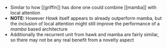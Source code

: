 - Similar to how [[griffin]] has done one could combine [[mamba]] with local attention
- **NOTE:** However *Hawk* itself appears to already outperform mamba, but the inclusion of local attention might still improve the performance of a *mamba* based architecture
- Additionally the recurrent unit from hawk and mamba are fairly similar, so there may not be any real benefit from a novelty aspect